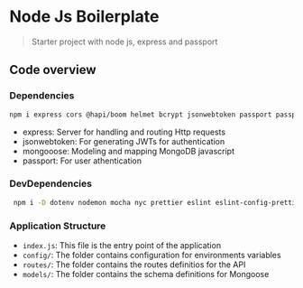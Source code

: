 # Node Js Boilerplate
> Starter project with node js, express and passport

## Code overview

### Dependencies
```bash
npm i express cors @hapi/boom helmet bcrypt jsonwebtoken passport passport-http passport-jwt mongoose
```

- express: Server for handling and routing Http requests
- jsonwebtoken: For generating JWTs for authentication
- mongooose: Modeling and mapping MongoDB javascript
- passport: For user athentication

### DevDependencies
```bash
 npm i -D dotenv nodemon mocha nyc prettier eslint eslint-config-prettier eslint-plugin-prettier husky lint-staged
```

### Application Structure
- `index.js`: This file is the entry point of the application
- `config/`: The folder contains configuration for environments variables
- `routes/`: The folder contains the routes definitios for the API
- `models/`: The folder contains the schema definitions for Mongoose